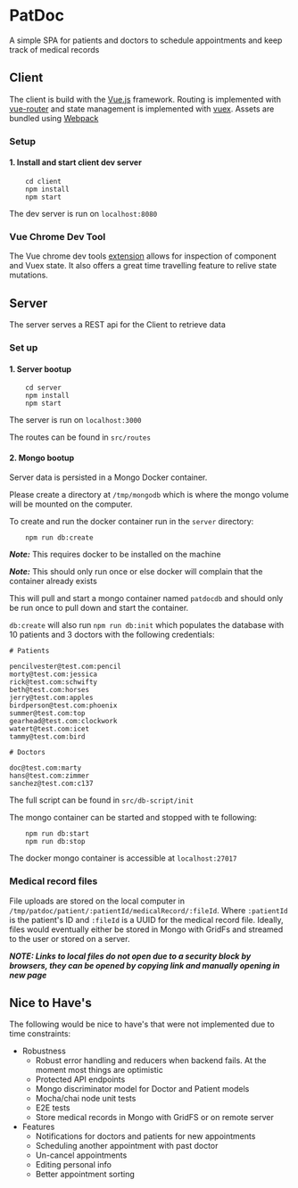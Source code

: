 # PatDoc

A simple SPA for patients and doctors to schedule appointments and
keep track of medical records

## Client

The client is build with the [Vue.js](https://vuejs.org/) framework.
Routing is implemented with [vue-router](https://router.vuejs.org/en/) and state management is implemented
with [vuex](https://vuex.vuejs.org/en/).  Assets are bundled using [Webpack](https://webpack.github.io/)

### Setup

#### 1. Install and start client dev server

```
    cd client
    npm install
    npm start
```

The dev server is run on `localhost:8080`

### Vue Chrome Dev Tool

The Vue chrome dev tools [extension](https://chrome.google.com/webstore/detail/vuejs-devtools/nhdogjmejiglipccpnnnanhbledajbpd?hl=en)
allows for inspection of component and Vuex state.  It also
offers a great time travelling feature to relive state mutations.

## Server

The server serves a REST api for the Client to retrieve data

### Set up

#### 1. Server bootup

```
    cd server
    npm install
    npm start
```

The server is run on `localhost:3000`

The routes can be found in `src/routes`

#### 2. Mongo bootup

Server data is persisted in a Mongo Docker container.

Please create a directory at `/tmp/mongodb` which is where the mongo
volume will be mounted on the computer.

To create and run the docker container run in the `server` directory:

```
    npm run db:create
```

***Note:*** This requires docker to be installed on the machine

***Note:*** This should only run once or else docker will complain that the
container already exists

This will pull and start a mongo container named `patdocdb` and should
only be run once to pull down and start the container.

`db:create` will also run `npm run db:init` which populates the database with 10 patients and
3 doctors with the following credentials:

```
# Patients

pencilvester@test.com:pencil
morty@test.com:jessica
rick@test.com:schwifty
beth@test.com:horses
jerry@test.com:apples
birdperson@test.com:phoenix
summer@test.com:top
gearhead@test.com:clockwork
watert@test.com:icet
tammy@test.com:bird

# Doctors

doc@test.com:marty
hans@test.com:zimmer
sanchez@test.com:c137

```

The full script can be found in `src/db-script/init`

The mongo container can be started and stopped with te following:

```
    npm run db:start
    npm run db:stop
```

The docker mongo container is accessible at `localhost:27017`

### Medical record files

File uploads are stored on the local computer in `/tmp/patdoc/patient/:patientId/medicalRecord/:fileId`.
Where `:patientId` is the patient's ID and `:fileId` is a UUID for the medical record file.
Ideally, files would eventually either be stored in Mongo with GridFs and streamed
to the user or stored on a server.

***NOTE: Links to local files do not open due to a security block by browsers,
they can be opened by copying link and manually opening in new page***

## Nice to Have's

The following would be nice to have's that were not implemented
due to time constraints:

* Robustness
    * Robust error handling and reducers when backend fails. At the moment most things are optimistic
    * Protected API endpoints
    * Mongo discriminator model for Doctor and Patient models
    * Mocha/chai node unit tests
    * E2E tests
    * Store medical records in Mongo with GridFS or on remote server
* Features
    * Notifications for doctors and patients for new appointments
    * Scheduling another appointment with past doctor
    * Un-cancel appointments
    * Editing personal info
    * Better appointment sorting